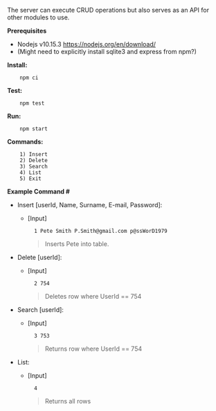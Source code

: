 The server can execute CRUD operations but also serves as an API for other modules to use.

**Prerequisites**
* Nodejs v10.15.3 https://nodejs.org/en/download/
* (Might need to explicitly install sqlite3 and express from npm?)

**Install:**
```
    npm ci
```

**Test:**
```
    npm test
```

**Run:**
```
    npm start
```


**Commands:**
```
    1) Insert
    2) Delete
    3) Search
    4) List
    5) Exit
```

**Example Command #**
    
* Insert [userId, Name, Surname, E-mail, Password]:
    
    * [Input]  
    
            1 Pete Smith P.Smith@gmail.com p@ssWorD1979
        > Inserts Pete into table.
    
* Delete [userId]:

    * [Input] 

            2 754
        > Deletes row where UserId == 754
    
* Search [userId]:
    
    * [Input] 
            
            3 753
        > Returns row where UserId == 754
    
* List:
    
    * [Input]
    
            4
        > Returns all rows
